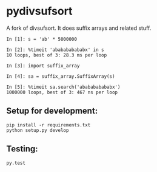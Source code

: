 # pydivsufsort

A fork of divsufsort. It does suffix arrays and related stuff.

    In [1]: s = 'ab' * 5000000

    In [2]: %timeit 'ababababababx' in s
    10 loops, best of 3: 28.3 ms per loop

    In [3]: import suffix_array

    In [4]: sa = suffix_array.SuffixArray(s)

    In [5]: %timeit sa.search('ababababababx')
    1000000 loops, best of 3: 467 ns per loop


## Setup for development:

    pip install -r requirements.txt
    python setup.py develop


## Testing:

    py.test
